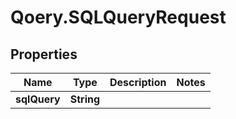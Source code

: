 # Qoery.SQLQueryRequest

## Properties

Name | Type | Description | Notes
------------ | ------------- | ------------- | -------------
**sqlQuery** | **String** |  | 


